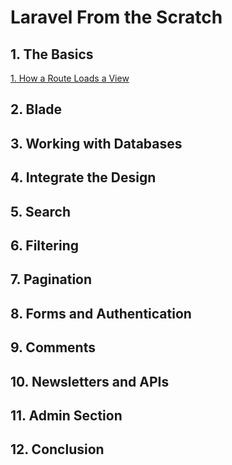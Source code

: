 # Laravel From the Scratch

## 1. The Basics

[1. How a Route Loads a View](./docs/01-routes.md)

## 2. Blade

## 3. Working with Databases

## 4. Integrate the Design

## 5. Search

## 6. Filtering

## 7. Pagination

## 8. Forms and Authentication

## 9. Comments

## 10. Newsletters and APIs

## 11. Admin Section

## 12. Conclusion
